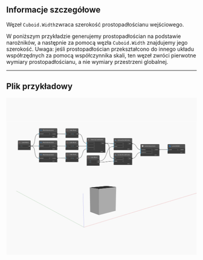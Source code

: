 ## Informacje szczegółowe
Węzeł `Cuboid.Width`zwraca szerokość prostopadłościanu wejściowego.

W poniższym przykładzie generujemy prostopadłościan na podstawie narożników, a następnie za pomocą węzła `Cuboid.Width` znajdujemy jego szerokość. Uwaga: jeśli prostopadłościan przekształcono do innego układu współrzędnych za pomocą współczynnika skali, ten węzeł zwróci pierwotne wymiary prostopadłościanu, a nie wymiary przestrzeni globalnej.

___
## Plik przykładowy

![Width](./Autodesk.DesignScript.Geometry.Cuboid.Width_img.jpg)

